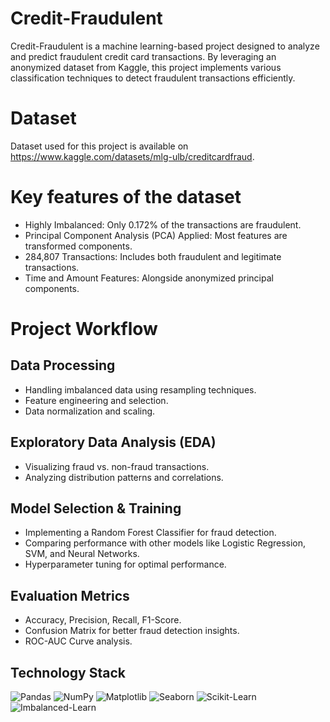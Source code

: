 # Credit-Fraudulent
Credit-Fraudulent is a machine learning-based project designed to analyze and predict fraudulent credit card transactions. By leveraging an anonymized dataset from Kaggle, this project implements various classification techniques to detect fraudulent transactions efficiently.

# Dataset
Dataset used for this project is available on https://www.kaggle.com/datasets/mlg-ulb/creditcardfraud.

# Key features of the dataset

- Highly Imbalanced: Only 0.172% of the transactions are fraudulent.
- Principal Component Analysis (PCA) Applied: Most features are transformed components.
- 284,807 Transactions: Includes both fraudulent and legitimate transactions.
- Time and Amount Features: Alongside anonymized principal components.

# Project Workflow

## Data Processing 

- Handling imbalanced data using resampling techniques.
- Feature engineering and selection.
- Data normalization and scaling.

## Exploratory Data Analysis (EDA)
- Visualizing fraud vs. non-fraud transactions.
- Analyzing distribution patterns and correlations.

## Model Selection & Training
- Implementing a Random Forest Classifier for fraud detection.
- Comparing performance with other models like Logistic Regression, SVM, and Neural Networks.
- Hyperparameter tuning for optimal performance.

## Evaluation Metrics
- Accuracy, Precision, Recall, F1-Score.
- Confusion Matrix for better fraud detection insights.
- ROC-AUC Curve analysis.

## Technology Stack

![Pandas](https://img.shields.io/badge/Pandas-2C8EBB?style=flat&logo=pandas&logoColor=white&labelColor=0277BD)
![NumPy](https://img.shields.io/badge/NumPy-3366CC?style=flat&logo=numpy&logoColor=white&labelColor=0044AA)
![Matplotlib](https://img.shields.io/badge/Matplotlib-DD4B39?style=flat&logo=python&logoColor=white&labelColor=C62828)
![Seaborn](https://img.shields.io/badge/Seaborn-FF9800?style=flat&logo=python&logoColor=white&labelColor=E65100)
![Scikit-Learn](https://img.shields.io/badge/Scikit--Learn-FDD835?style=flat&logo=scikit-learn&logoColor=white&labelColor=F57F17)
![Imbalanced-Learn](https://img.shields.io/badge/Imbalanced--Learn-7CB342?style=flat&logo=scikit-learn&logoColor=white&labelColor=558B2F)
